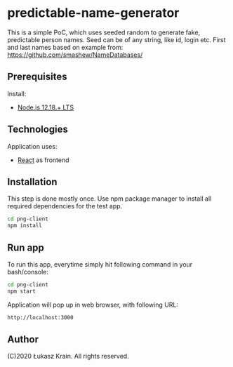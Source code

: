 # predictable-name-generator

This is a simple PoC, which uses seeded random to generate fake, predictable person names. Seed can be of any string, like id, login etc.
First and last names based on example from: https://github.com/smashew/NameDatabases/

## Prerequisites

Install:
* [Node.js 12.18.+ LTS](https://nodejs.org/)


## Technologies

Application uses:
* [React](https://reactjs.org/) as frontend

## Installation

This step is done mostly once. Use npm package manager to install all required dependencies for the test app.

```bash
cd png-client
npm install
```

## Run app
To run this app, everytime simply hit following command in your bash/console:

```bash
cd png-client
npm start
```

Application will pop up in web browser, with following URL:

``` bash
http://localhost:3000
```

## Author
(C)2020 Łukasz Krain. All rights reserved.